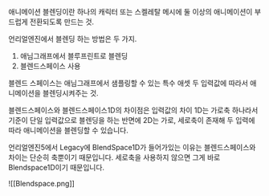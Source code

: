  애니메이션 블렌딩이란 하나의 캐릭터 또는 스켈레탈 메시에 둘 이상의 애니메이션이 부드럽게 전환되도록 만드는 것.

언리얼엔진에서 블렌딩 하는 방법은 두 가지.
1. 애님그래프에서 블루프린트로 블렌딩
2. 블렌드스페이스 사용

 블렌드 스페이스는 애님그래프에서 샘플링할 수 있는 특수 애셋 두 입력값에 따라서 애니메이션을 블렌딩시켜주는 것.

블렌드스페이스와 블렌드스페이스1D의 차이점은 입력값의 차이 1D는 가로축 하나라서 기준이 단일 입력값으로 블렌딩을 하는 반면에 2D는 가로, 세로축이 존재해 두 입력에 따라 애니메이션을 블렌딩할 수 있습니다.

언리얼엔진5에서 Legacy에 BlendSpace1D가 들어가있는 이유는 블렌드스페이스와 차이는 단순히 축뿐이기 때문입니다. 세로축을 사용하지 않으면 그게 바로 Blendspace1D이기 때문입니다.

![[Blendspace.png]]


